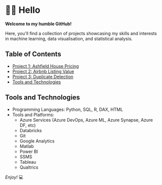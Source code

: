 #  👋👋 Hello

__Welcome to my humble GitHub!__

Here, you'll find a collection of projects showcasing my skills and interests in machine learning, data visualisation, and statistical analysis.

## Table of Contents
- [Project 1: Ashfield House Pricing](https://github.com/angelitawithdata/Forecast-House-Price)
- [Project 2: Airbnb Listing Value](./project2/README.md)
- [Project 3: Duplicate Detection](./project3/README.md)
- [Tools and Technologies](#tools-and-technologies)

## Tools and Technologies
- Programming Languages: Python, SQL, R, DAX, HTML
- Tools and Platforms:
  - Azure Services (Azure DevOps, Azure ML, Azure Synapse, Azure DF, etc)
  - Databricks
  - Git
  - Google Analytics
  - Matlab
  - Power BI
  - SSMS
  - Tableau
  - Qualtrics

_Enjoy!_ :computer:
